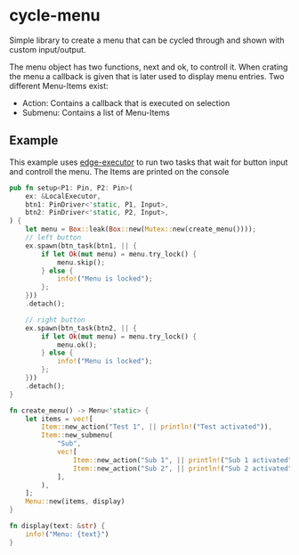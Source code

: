 # cycle-menu

Simple library to create a menu that can be cycled through and shown with custom input/output.

The menu object has two functions, next and ok, to controll it.
When crating the menu a callback is given that is later used to display menu entries.
Two different Menu-Items exist:
 - Action: Contains a callback that is executed on selection
 - Submenu: Contains a list of Menu-Items

## Example
This example uses [edge-executor](https://crates.io/crates/edge-executor) to run two tasks that wait for button input and controll the menu.
The Items are printed on the console

```rust
pub fn setup<P1: Pin, P2: Pin>(
    ex: &LocalExecutor,
    btn1: PinDriver<'static, P1, Input>,
    btn2: PinDriver<'static, P2, Input>,
) {
    let menu = Box::leak(Box::new(Mutex::new(create_menu())));
    // left button
    ex.spawn(btn_task(btn1, || {
        if let Ok(mut menu) = menu.try_lock() {
            menu.skip();
        } else {
            info!("Menu is locked");
        };
    }))
    .detach();

    // right button
    ex.spawn(btn_task(btn2, || {
        if let Ok(mut menu) = menu.try_lock() {
            menu.ok();
        } else {
            info!("Menu is locked");
        };
    }))
    .detach();
}

fn create_menu() -> Menu<'static> {
    let items = vec![
        Item::new_action("Test 1", || println!("Test activated")),
        Item::new_submenu(
            "Sub",
            vec![
                Item::new_action("Sub 1", || println!("Sub 1 activated")),
                Item::new_action("Sub 2", || println!("Sub 2 activated")),
            ],
        ),
    ];
    Menu::new(items, display)
}

fn display(text: &str) {
    info!("Menu: {text}")
}
```
